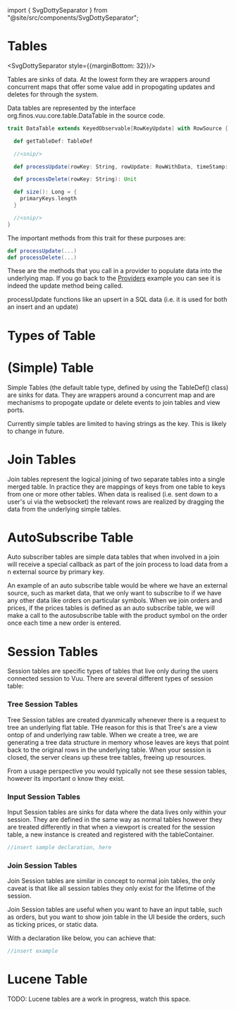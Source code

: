 import { SvgDottySeparator } from "@site/src/components/SvgDottySeparator";

# Tables

<SvgDottySeparator style={{marginBottom: 32}}/>

Tables are sinks of data. At the lowest form they are wrappers around concurrent maps that offer some value add in propogating updates and deletes for through the system.

Data tables are represented by the interface org.finos.vuu.core.table.DataTable in the source code.

```scala
trait DataTable extends KeyedObservable[RowKeyUpdate] with RowSource {

  def getTableDef: TableDef

  //<snip/>

  def processUpdate(rowKey: String, rowUpdate: RowWithData, timeStamp: Long): Unit

  def processDelete(rowKey: String): Unit

  def size(): Long = {
    primaryKeys.length
  }

  //<snip/>
}

```

The important methods from this trait for these purposes are:

```scala
def processUpdate(...)
def processDelete(...)
```

These are the methods that you call in a provider to populate data into the underlying map. If you go back to the [Providers](providers.md) example you can see it is indeed the update method being called.

processUpdate functions like an upsert in a SQL data (i.e. it is used for both an insert and an update)

# Types of Table

# (Simple) Table

Simple Tables (the default table type, defined by using the TableDef() class) are sinks for data. They are wrappers around
a concurrent map and are mechanisms to propogate update or delete events to join tables and view ports.

Currently simple tables are limited to having strings as the key. This is likely to change in future.

# Join Tables

Join tables represent the logical joining of two separate tables into a single merged table. In practice they are mappings of
keys from one table to keys from one or more other tables. When data is realised (i.e. sent down to a user's ui via the websocket)
the relevant rows are realized by dragging the data from the underlying simple tables.

# AutoSubscribe Table

Auto subscriber tables are simple data tables that when involved in a join will receive a special callback as part of the join process
to load data from a n external source by primary key.

An example of an auto subscribe table would be where we have an external source, such as market data, that we only want to subscribe to if we have any other data
like orders on particular symbols. When we join orders and prices, if the prices tables is defined as an auto subscribe table, we will make a call to the
autosubscribe table with the product symbol on the order once each time a new order is entered.

# Session Tables

Session tables are specific types of tables that live only during the users connected session to Vuu. There are several different types of session table:

### Tree Session Tables

Tree Session tables are created dyanmically whenever there is a request to tree an underlying flat table. THe reason for this is that Tree's are a view ontop of
and underlying raw table. When we create a tree, we are generating a tree data structure in memory whose leaves are keys that point back to the original rows
in the underlying table. When your session is closed, the server cleans up these tree tables, freeing up resources.

From a usage perspective you would typically not see these session tables, however its important o know they exist.

### Input Session Tables

Input Session tables are sinks for data where the data lives only within your session. They are defined in the same way as normal tables
however they are treated differently in that when a viewport is created for the session table, a new instance is created and registered with the
tableContainer.

```scala
//insert sample declaration, here
```

### Join Session Tables

Join Session tables are similar in concept to normal join tables, the only caveat is that like all session tables they only exist
for the lifetime of the session.

Join Session tables are useful when you want to have an input table, such as orders, but you want to show join table in the UI
beside the orders, such as ticking prices, or static data.

With a declaration like below, you can achieve that:

```scala
//insert example
```

# Lucene Table

TODO: Lucene tables are a work in progress, watch this space.
